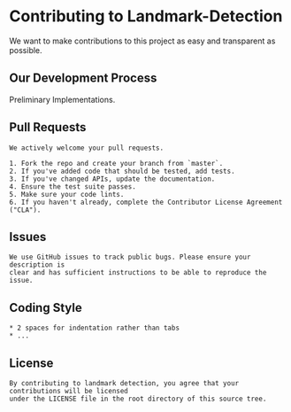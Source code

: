 # Contributing to Landmark-Detection
We want to make contributions to this project as easy and transparent as possible.

## Our Development Process
Preliminary Implementations.

## Pull Requests
	We actively welcome your pull requests.

	1. Fork the repo and create your branch from `master`.
	2. If you've added code that should be tested, add tests.
	3. If you've changed APIs, update the documentation.
	4. Ensure the test suite passes.
	5. Make sure your code lints.
	6. If you haven't already, complete the Contributor License Agreement ("CLA").

## Issues
	We use GitHub issues to track public bugs. Please ensure your description is
	clear and has sufficient instructions to be able to reproduce the issue.


## Coding Style  
	* 2 spaces for indentation rather than tabs
	* ...

## License
	By contributing to landmark detection, you agree that your contributions will be licensed
	under the LICENSE file in the root directory of this source tree.
